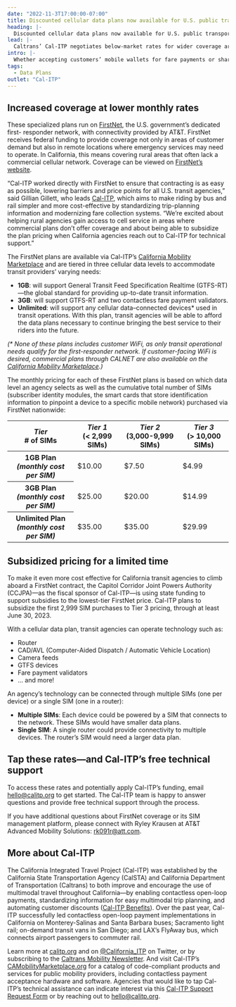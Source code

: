 ```yaml
---
date: "2022-11-3T17:00:00-07:00"
title: Discounted cellular data plans now available for U.S. public transportation providers via California Mobility Marketplace
heading: |-
  Discounted cellular data plans now available for U.S. public transportation providers via California Mobility Marketplace
lead: |-
  Caltrans’ Cal-ITP negotiates below-market rates for wider coverage areas and offers grant-based subsidies to state transit agencies via California Mobility Marketplace
intro: |-
  Whether accepting customers’ mobile wallets for fare payments or sharing the live location of a bus, public transportation providers are using more technology and internet-connected devices to improve the rider experience. To match this need for cellular data, Caltrans’ California Integrated Travel Project (Cal-ITP) negotiated below-market rates for data-only plans that can be tapped by transit agencies—in California and throughout the U.S. California transit agencies can also access even lower payments through state subsidies by reaching out to Cal-ITP for technical support.
tags:
  - Data Plans
outlet: "Cal-ITP"
---
```


## Increased coverage at lower monthly rates

These specialized plans run on [FirstNet](https://www.camobilitymarketplace.org/contracts/view?contracts-filter-product=Data%20Plans), the U.S. government’s dedicated first-
responder network, with connectivity provided by AT&T. FirstNet receives federal
funding to provide coverage not only in areas of customer demand but also in remote
locations where emergency services may need to operate. In California, this means
covering rural areas that often lack a commercial cellular network. Coverage can be
viewed on [FirstNet’s website](https://www.firstnet.com/coverage.html).

“Cal-ITP worked directly with FirstNet to ensure that contracting is as easy as possible, lowering barriers and price points for all U.S. transit agencies,” said Gillian Gillett, who leads [Cal-ITP](https://www.calitp.org/), which aims to make riding by bus and rail simpler and more cost-effective by standardizing trip-planning information and modernizing fare collection systems. “We’re excited about helping rural agencies gain access to cell service in areas where commercial plans don’t offer coverage and about being able to subsidize the plan pricing when California agencies reach out to Cal-ITP for technical support.”

The FirstNet plans are available via Cal-ITP’s [California Mobility Marketplace](https://www.camobilitymarketplace.org/contracts/?utm_source=FirstNet+PR&utm_medium=Press+Release) and are
tiered in three cellular data levels to accommodate transit providers’ varying needs:

- **1GB**: will support General Transit Feed Specification Realtime (GTFS-RT)—the
  global standard for providing up-to-date transit information.
- **3GB**: will support GTFS-RT and two contactless fare payment validators.
- **Unlimited**: will support any cellular data–connected devices\* used in transit
  operations. With this plan, transit agencies will be able to afford the data plans
  necessary to continue bringing the best service to their riders into the future.

_(\* None of these plans includes customer WiFi, as only transit operational needs qualify for the first-responder network. If customer-facing WiFi is desired, commercial plans through CALNET are also available on the [California Mobility Marketplace](https://www.camobilitymarketplace.org/contracts/).)_

The monthly pricing for each of these FirstNet plans is based on which data level an
agency selects as well as the cumulative total number of SIMs (subscriber identity
modules, the smart cards that store identification information to pinpoint a device to a specific mobile network) purchased via FirstNet nationwide:

<table class="table table-striped">
  <thead>
    <tr>
      <th><em>Tier</em><br># of SIMs</th>
      <th><em>Tier 1</em><br>(&lt; 2,999 SIMs)</th>
      <th><em>Tier 2</em><br>(3,000-9,999 SIMs)</th>
      <th><em>Tier 3</em><br>(&gt; 10,000 SIMs)</th>
    </tr>
  </thead>
  <tbody>
    <tr>
      <th>1GB Plan<br><em>(monthly cost per SIM)</em></th>
      <td>$10.00</td>
      <td>$7.50</td>
      <td>$4.99</td>
    </tr>
    <tr>
      <th>3GB Plan<br><em>(monthly cost per SIM)</em></th>
      <td>$25.00</td>
      <td>$20.00</td>
      <td>$14.99</td>
    </tr>
    <tr>
      <th>Unlimited Plan<br><em>(monthly cost per SIM)</em></th>
      <td>$35.00</td>
      <td>$35.00</td>
      <td>$29.99</td>
    </tr>
  </tbody>
</table>

## Subsidized pricing for a limited time

To make it even more cost effective for California transit agencies to climb aboard a
FirstNet contract, the Capitol Corridor Joint Powers Authority (CCJPA)—as the fiscal
sponsor of Cal-ITP—is using state funding to support subsidies to the lowest-tier
FirstNet price. Cal-ITP plans to subsidize the first 2,999 SIM purchases to Tier 3 pricing, through at least June 30, 2023.

With a cellular data plan, transit agencies can operate technology such as:

- Router
- CAD/AVL (Computer-Aided Dispatch / Automatic Vehicle Location)
- Camera feeds
- GTFS devices
- Fare payment validators
- … and more!

An agency’s technology can be connected through multiple SIMs (one per device) or a
single SIM (one in a router):

- **Multiple SIMs**: Each device could be powered by a SIM that connects to the network. These SIMs would have smaller data plans.
- **Single SIM**: A single router could provide connectivity to multiple devices. The router’s SIM would need a larger data plan.

## Tap these rates—and Cal-ITP’s free technical support

To access these rates and potentially apply Cal-ITP’s funding, email [hello@calitp.org](mailto:hello@calitp.org) to get started. The Cal-ITP team is happy to answer questions and provide free technical support through the process.

If you have additional questions about FirstNet coverage or its SIM management
platform, please connect with Ryley Krausen at AT&T Advanced Mobility Solutions:
[rk091r@att.com](mailto:rk091r@att.com).

## More about Cal-ITP

The California Integrated Travel Project (Cal-ITP) was established by the California
State Transportation Agency (CalSTA) and California Department of Transportation
(Caltrans) to both improve and encourage the use of multimodal travel throughout
California—by enabling contactless open-loop payments, standardizing information for
easy multimodal trip planning, and automating customer discounts ([Cal-ITP Benefits](https://www.calitp.org/press/cal-itp-benefits-launch)).
Over the past year, Cal-ITP successfully led contactless open-loop payment
implementations in California on Monterey-Salinas and Santa Barbara buses;
Sacramento light rail; on-demand transit vans in San Diego; and LAX’s FlyAway bus,
which connects airport passengers to commuter rail.

Learn more at [calitp.org](https://calitp.org) and on [@California_ITP](https://twitter.com/california_itp?utm_source=FirstNet+PR&utm_medium=Press+Release) on Twitter, or by subscribing to the
[Caltrans Mobility Newsletter](https://lp.constantcontactpages.com/su/eLbtFoE/calitp?FNPR=&utm_source=FirstNet+PR&utm_medium=Press+Release). And visit Cal-ITP’s [CAMobilityMarketplace.org](camobilitymarketplace.org/) for a
catalog of code-compliant products and services for public mobility providers, including contactless payment acceptance hardware and software. Agencies that would like to tap Cal-ITP’s technical assistance can indicate interest via this [Cal-ITP Support Request Form](https://www.camobilitymarketplace.org/contact) or by reaching out to [hello@calitp.org](mailto:hello@calitp.org).
